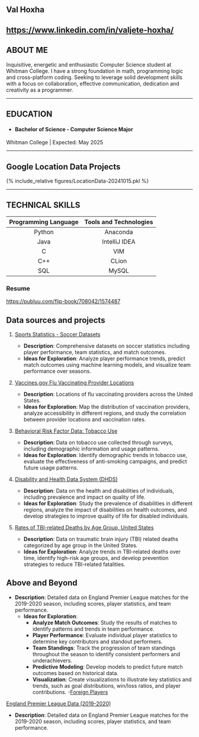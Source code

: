 ## **Val Hoxha**

## https://www.linkedin.com/in/valjete-hoxha/

## ABOUT ME
Inquisitive, energetic and enthusiastic Computer Science student at Whitman College. I have a strong foundation in math, programming logic and cross-platform coding. Seeking to leverage solid development skills with a focus on collaboration, effective communication, dedication and creativity as a programmer.

-------------------     ----------------------------
## EDUCATION
- #### Bachelor of Science - Computer Science Major 
Whitman College | Expected: May 2025



-------------------     ----------------------------
## Google Location Data Projects

{% include_relative figures/LocationData-20241015.pkl %}


-------------------     ----------------------------
## TECHNICAL SKILLS

| **Programming Language** | **Tools and Technologies** |
|  :---:    | :---: |
| Python  | Anaconda  |
| Java  | IntelliJ IDEA  |
| C  | VIM  |
| C++  | CLion  |
| SQL  | MySQL  |


### Resume

https://publuu.com/flip-book/708042/1574487


## Data sources and projects

1. [Sports Statistics - Soccer Datasets](https://sports-statistics.com/sports-data/soccer-datasets/)
   - **Description**: Comprehensive datasets on soccer statistics including player performance, team statistics, and match outcomes.
   - **Ideas for Exploration**: Analyze player performance trends, predict match outcomes using machine learning models, and visualize team performance over seasons.

2. [Vaccines.gov Flu Vaccinating Provider Locations](https://data.cdc.gov/Flu-Vaccinations/Vaccines-gov-Flu-vaccinating-provider-locations/bugr-bbfr/about_data)
   - **Description**: Locations of flu vaccinating providers across the United States.
   - **Ideas for Exploration**: Map the distribution of vaccination providers, analyze accessibility in different regions, and study the correlation between provider locations and vaccination rates.

3. [Behavioral Risk Factor Data: Tobacco Use](https://data.cdc.gov/Survey-Data/Behavioral-Risk-Factor-Data-Tobacco-Use-2011-to-pr/wsas-xwh5/about_data)
   - **Description**: Data on tobacco use collected through surveys, including demographic information and usage patterns.
   - **Ideas for Exploration**: Identify demographic trends in tobacco use, evaluate the effectiveness of anti-smoking campaigns, and predict future usage patterns.

4. [Disability and Health Data System (DHDS)](https://data.cdc.gov/Disability-Health/Disability-and-Health-Data-System-DHDS-/k62p-6esq/about_data)
   - **Description**: Data on the health and disabilities of individuals, including prevalence and impact on quality of life.
   - **Ideas for Exploration**: Study the prevalence of disabilities in different regions, analyze the impact of disabilities on health outcomes, and develop strategies to improve quality of life for disabled individuals.

5. [Rates of TBI-related Deaths by Age Group, United States](https://data.cdc.gov/Traumatic-Brain-Injury-/Rates-of-TBI-related-Deaths-by-Age-Group-United-St/nq6q-szvs/about_data)
   - **Description**: Data on traumatic brain injury (TBI) related deaths categorized by age group in the United States.
   - **Ideas for Exploration**: Analyze trends in TBI-related deaths over time, identify high-risk age groups, and develop prevention strategies to reduce TBI-related fatalities.

## Above and Beyond



- **Description**: Detailed data on England Premier League matches for the 2019-2020 season, including scores, player statistics, and team performance.
   - **Ideas for Exploration**: 
     - **Analyze Match Outcomes**: Study the results of matches to identify patterns and trends in team performance.
     - **Player Performance**: Evaluate individual player statistics to determine key contributors and standout performers.
     - **Team Standings**: Track the progression of team standings throughout the season to identify consistent performers and underachievers.
     - **Predictive Modeling**: Develop models to predict future match outcomes based on historical data.
     - **Visualization**: Create visualizations to illustrate key statistics and trends, such as goal distributions, win/loss ratios, and player contributions.
     -[Foreign Players](figure/foreign-players.webp)


[England Premier League Data (2019-2020)](figures/england-premier-league-2019-to-2020.csv)
   - **Description**: Detailed data on England Premier League matches for the 2019-2020 season, including scores, player statistics, and team performance.